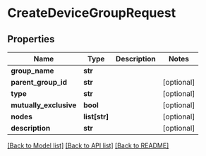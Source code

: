 # CreateDeviceGroupRequest

## Properties
Name | Type | Description | Notes
------------ | ------------- | ------------- | -------------
**group_name** | **str** |  | 
**parent_group_id** | **str** |  | [optional] 
**type** | **str** |  | [optional] 
**mutually_exclusive** | **bool** |  | [optional] 
**nodes** | **list[str]** |  | [optional] 
**description** | **str** |  | [optional] 

[[Back to Model list]](../README.md#documentation-for-models) [[Back to API list]](../README.md#documentation-for-api-endpoints) [[Back to README]](../README.md)

